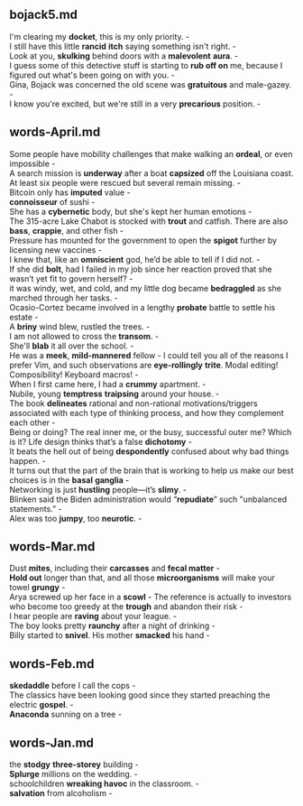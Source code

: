 ## bojack5.md ## 
I'm clearing my **docket**, this is my only priority. -  
I still have this little **rancid** **itch** saying something isn't right. -  
Look at you, **skulking** behind doors with a **malevolent** **aura**. -  
I guess some of this detective stuff is starting to **rub off on** me, because I figured out what's been going on with you. -  
Gina, Bojack was concerned the old scene was **gratuitous** and male-gazey. -  
I know you're excited, but we're still in a very **precarious** position. -  

## words-April.md ## 
Some people have mobility challenges that make walking an **ordeal**, or even impossible -  
A search mission is **underway** after a boat **capsized** off the Louisiana coast. At least six people were rescued but several remain missing. -   
Bitcoin only has **imputed** value -  
**connoisseur** of sushi -  
She has a **cybernetic** body, but she's kept her human emotions -  
The 315-acre Lake Chabot is stocked with **trout** and catfish. There are also **bass**, **crappie**, and other fish -  
Pressure has mounted for the government to open the **spigot** further by licensing new vaccines -  
I knew that, like an **omniscient** god, he’d be able to tell if I did not. -  
If she did **bolt**, had I failed in my job since her reaction proved that she wasn’t yet fit to govern herself? -  
it was windy, wet, and cold, and my little dog became **bedraggled** as she marched through her tasks. -  
Ocasio-Cortez became involved in a lengthy **probate** battle to settle his estate -  
A **briny** wind blew, rustled the trees. -   
I am not allowed to cross the **transom**. -  
She'll **blab** it all over the school. -  
He was a **meek**, **mild-mannered** fellow - 
I could tell you all of the reasons I prefer Vim, and such observations are **eye-rollingly** **trite**. Modal editing! Composibility! Keyboard macros! -  
When I first came here, I had a **crummy** apartment. -   
Nubile, young **temptress** **traipsing** around your house. -  
The book **delineates** rational and non-rational motivations/triggers associated with each type of thinking process, and how they complement each other -   
Being or doing? The real inner me, or the busy, successful outer me? Which is it? Life design thinks that’s a false **dichotomy** -  
It beats the hell out of being **despondently** confused about why bad things happen. -  
It turns out that the part of the brain that is working to help us make our best choices is in the **basal** **ganglia** -  
Networking is just **hustling** people—it’s **slimy**. -  
Blinken said the Biden administration would “**repudiate**” such "unbalanced statements.” -  
Alex was too **jumpy**, too **neurotic**. -  

## words-Mar.md ## 
Dust **mites**, including their **carcasses** and **fecal matter** -  
**Hold out** longer than that, and all those **microorganisms** will make your towel **grungy** -  
Arya screwed up her face in a **scowl** - 
The reference is actually to investors who become too greedy at the **trough** and abandon their risk -   
I hear people are **raving** about your league. -  
The boy looks pretty **raunchy** after a night of drinking -  
Billy started to **snivel**. His mother **smacked** his hand -  

## words-Feb.md ## 
**skedaddle** before I call the cops -  
The classics have been looking good since they started preaching the electric **gospel**. -  
**Anaconda** sunning on a tree -  

## words-Jan.md ## 
the **stodgy** **three-storey** building -  
**Splurge** millions on the wedding. -  
schoolchildren **wreaking havoc** in the classroom. -  
**salvation** from alcoholism -  
